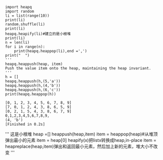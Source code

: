 ```
import heapq
import random
li = list(range(10))
print(li)
random.shuffle(li)
print(li)
heapq.heapify(li)#建立的是小根堆
print(li)
n = len(li)
for i in range(n):
	print(heapq.heappop(li),end =',')
print("  ")
'''
heapq.heappush(heap, item)
Push the value item onto the heap, maintaining the heap invariant.
'''
h = []
heapq.heappush(h,(5,'a'))
heapq.heappush(h,(4,'b'))
heapq.heappush(h,(6,'c'))
print(heapq.heappop(h))
```
```
[0, 1, 2, 3, 4, 5, 6, 7, 8, 9]
[7, 0, 1, 2, 4, 3, 8, 6, 5, 9]
[0, 2, 1, 5, 4, 3, 8, 6, 7, 9]
0,1,2,3,4,5,6,7,8,9,  
(4, 'b')
[Finished in 0.2s]

```

'''
这是小根堆
heap =[]
heappush(heap,item)
item = heappop(heap)#从堆顶弹出最小的元素
item = heap[0]
heapify(x)把listx转换成heap,in-place
item = heapreplace(heap,item)弹出和返回最小元素，然后加上新的元素，堆大小不改变
'''
